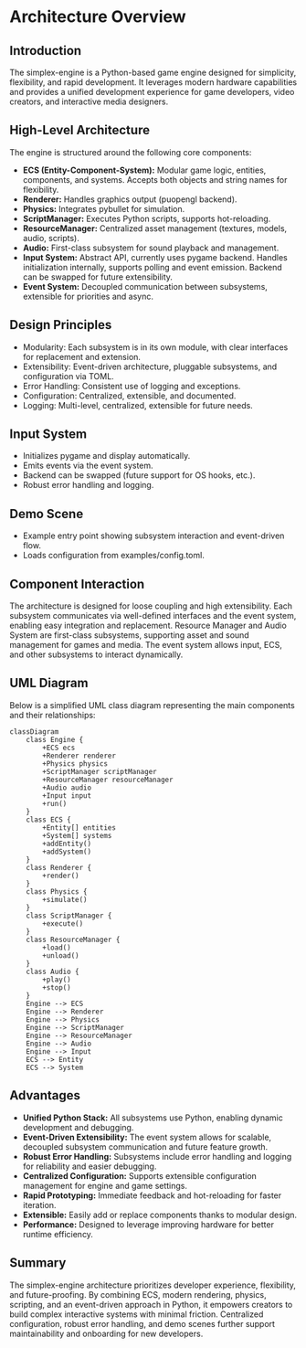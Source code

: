 # Architecture Overview

## Introduction

The simplex-engine is a Python-based game engine designed for simplicity, flexibility, and rapid development. It leverages modern hardware capabilities and provides a unified development experience for game developers, video creators, and interactive media designers.


## High-Level Architecture

The engine is structured around the following core components:

- **ECS (Entity-Component-System):** Modular game logic, entities, components, and systems. Accepts both objects and string names for flexibility.
- **Renderer:** Handles graphics output (puopengl backend).
- **Physics:** Integrates pybullet for simulation.
- **ScriptManager:** Executes Python scripts, supports hot-reloading.
- **ResourceManager:** Centralized asset management (textures, models, audio, scripts).
- **Audio:** First-class subsystem for sound playback and management.
- **Input System:** Abstract API, currently uses pygame backend. Handles initialization internally, supports polling and event emission. Backend can be swapped for future extensibility.
- **Event System:** Decoupled communication between subsystems, extensible for priorities and async.

## Design Principles
- Modularity: Each subsystem is in its own module, with clear interfaces for replacement and extension.
- Extensibility: Event-driven architecture, pluggable subsystems, and configuration via TOML.
- Error Handling: Consistent use of logging and exceptions.
- Configuration: Centralized, extensible, and documented.
- Logging: Multi-level, centralized, extensible for future needs.

## Input System
- Initializes pygame and display automatically.
- Emits events via the event system.
- Backend can be swapped (future support for OS hooks, etc.).
- Robust error handling and logging.

## Demo Scene
- Example entry point showing subsystem interaction and event-driven flow.
- Loads configuration from examples/config.toml.

## Component Interaction

The architecture is designed for loose coupling and high extensibility. Each subsystem communicates via well-defined interfaces and the event system, enabling easy integration and replacement. Resource Manager and Audio System are first-class subsystems, supporting asset and sound management for games and media. The event system allows input, ECS, and other subsystems to interact dynamically.

## UML Diagram

Below is a simplified UML class diagram representing the main components and their relationships:

```mermaid
classDiagram
    class Engine {
        +ECS ecs
        +Renderer renderer
        +Physics physics
        +ScriptManager scriptManager
        +ResourceManager resourceManager
        +Audio audio
        +Input input
        +run()
    }
    class ECS {
        +Entity[] entities
        +System[] systems
        +addEntity()
        +addSystem()
    }
    class Renderer {
        +render()
    }
    class Physics {
        +simulate()
    }
    class ScriptManager {
        +execute()
    }
    class ResourceManager {
        +load()
        +unload()
    }
    class Audio {
        +play()
        +stop()
    }
    Engine --> ECS
    Engine --> Renderer
    Engine --> Physics
    Engine --> ScriptManager
    Engine --> ResourceManager
    Engine --> Audio
    Engine --> Input
    ECS --> Entity
    ECS --> System
```

## Advantages

- **Unified Python Stack:** All subsystems use Python, enabling dynamic development and debugging.
- **Event-Driven Extensibility:** The event system allows for scalable, decoupled subsystem communication and future feature growth.
- **Robust Error Handling:** Subsystems include error handling and logging for reliability and easier debugging.
- **Centralized Configuration:** Supports extensible configuration management for engine and game settings.
- **Rapid Prototyping:** Immediate feedback and hot-reloading for faster iteration.
- **Extensible:** Easily add or replace components thanks to modular design.
- **Performance:** Designed to leverage improving hardware for better runtime efficiency.

## Summary

The simplex-engine architecture prioritizes developer experience, flexibility, and future-proofing. By combining ECS, modern rendering, physics, scripting, and an event-driven approach in Python, it empowers creators to build complex interactive systems with minimal friction. Centralized configuration, robust error handling, and demo scenes further support maintainability and onboarding for new developers.
